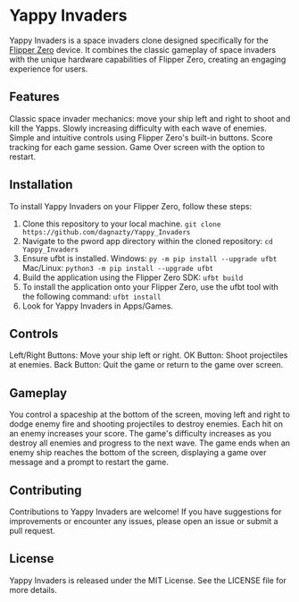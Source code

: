 # Yappy Invaders
Yappy Invaders is a space invaders clone designed specifically for the [Flipper Zero](https://flipperzero.one/) device. It combines the classic gameplay of space invaders with the unique hardware capabilities of Flipper Zero, creating an engaging experience for users.

## Features
Classic space invader mechanics: move your ship left and right to shoot and kill the Yapps.
Slowly increasing difficulty with each wave of enemies.
Simple and intuitive controls using Flipper Zero's built-in buttons.
Score tracking for each game session.
Game Over screen with the option to restart.

## Installation
To install Yappy Invaders on your Flipper Zero, follow these steps:

1. Clone this repository to your local machine. ```git clone https://github.com/dagnazty/Yappy_Invaders```
2. Navigate to the pword app directory within the cloned repository: ```cd Yappy_Invaders```
3. Ensure ufbt is installed.
   Windows: ```py -m pip install --upgrade ufbt```
   Mac/Linux: ```python3 -m pip install --upgrade ufbt```
4. Build the application using the Flipper Zero SDK: ```ufbt build```
5. To install the application onto your Flipper Zero, use the ufbt tool with the following command: ```ufbt install```
6. Look for Yappy Invaders in Apps/Games.

## Controls
Left/Right Buttons: Move your ship left or right.
OK Button: Shoot projectiles at enemies.
Back Button: Quit the game or return to the game over screen.

## Gameplay
You control a spaceship at the bottom of the screen, moving left and right to dodge enemy fire and shooting projectiles to destroy enemies. Each hit on an enemy increases your score. The game's difficulty increases as you destroy all enemies and progress to the next wave. The game ends when an enemy ship reaches the bottom of the screen, displaying a game over message and a prompt to restart the game.

## Contributing
Contributions to Yappy Invaders are welcome! If you have suggestions for improvements or encounter any issues, please open an issue or submit a pull request.

## License
Yappy Invaders is released under the MIT License. See the LICENSE file for more details.
